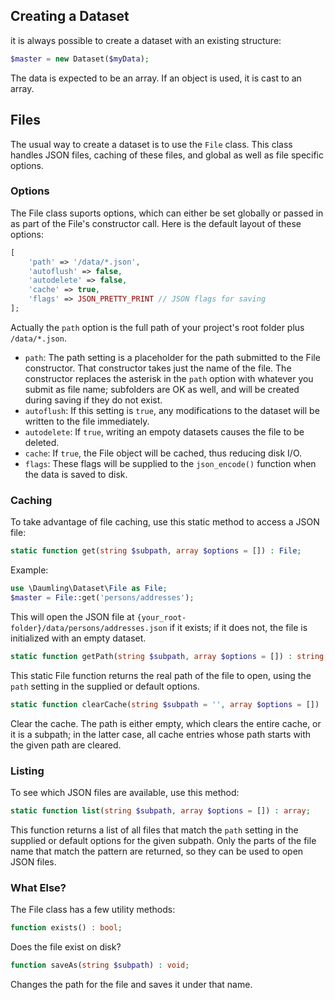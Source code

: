 ## Creating a Dataset

it is always possible to create a dataset with an existing structure:
```php
$master = new Dataset($myData);
```
The data is expected to be an array. If an object is used, it is cast to an array.

## Files

The usual way to create a dataset is to use the `File` class. This class handles JSON files, caching of these files, and global as well as file specific options.

### Options

The File class suports options, which can either be set globally or passed in as part of the File's constructor call. Here is the default layout of these options:
```php
[
    'path' => '/data/*.json',
    'autoflush' => false,
    'autodelete' => false,
    'cache' => true,
    'flags' => JSON_PRETTY_PRINT // JSON flags for saving	
];
```
Actually the `path` option is the full path of your project's root folder plus `/data/*.json`.

  * `path`: The path setting is a placeholder for the path submitted to the File constructor. That constructor takes just the name of the file. The constructor replaces the asterisk in the `path` option with whatever you submit as file name; subfolders are OK as well, and will be created during saving if they do not exist.
  * `autoflush`: If this setting is `true`, any modifications to the dataset will be written to the file immediately.
  * `autodelete`: If `true`, writing an empoty datasets causes the file to be deleted.
  * `cache`: If `true`, the File object will be cached, thus reducing disk I/O.
  * `flags`: These flags will be supplied to the `json_encode()` function when the data is saved to disk.

### Caching

To take advantage of file caching, use this static method to access a JSON file:
```php
static function get(string $subpath, array $options = []) : File;
```
Example:
```php
use \Daumling\Dataset\File as File;
$master = File::get('persons/addresses');
```
This will open the JSON file at `{your_root-folder}/data/persons/addresses.json` if it exists; if it does not, the file is initialized with an empty dataset.

```php
static function getPath(string $subpath, array $options = []) : string;
```
This static File function returns the real path of the file to open, using the `path` setting in the supplied or default options.

```php
static function clearCache(string $subpath = '', array $options = []) : void;
``` 
Clear the cache. The path is either empty, which clears the entire cache, or it is a subpath; in the latter case, all cache entries whose path starts with the given path are cleared.

### Listing

To see which JSON files are available, use this method:
```php
static function list(string $subpath, array $options = []) : array;
```
This function returns a list of all files that match the `path` setting in the supplied or default options for the given subpath. Only the parts of the file name that match the pattern are returned, so they can be used to open JSON files.

### What Else?

The File class has a few utility methods:
```php
function exists() : bool;
```
Does the file exist on disk?
```php
function saveAs(string $subpath) : void;
```
Changes the path for the file and saves it under that name.

